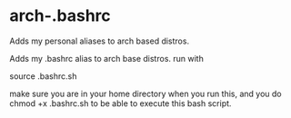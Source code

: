 # arch-.bashrc
Adds my personal aliases to arch based distros.

Adds my .bashrc alias to arch base distros. run with

source .bashrc.sh

make sure you are in your home directory when you run this, and you do chmod +x .bashrc.sh to be able to execute this bash script.
